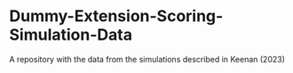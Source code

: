 # Dummy-Extension-Scoring-Simulation-Data
A repository with the data from the simulations described in Keenan (2023)
